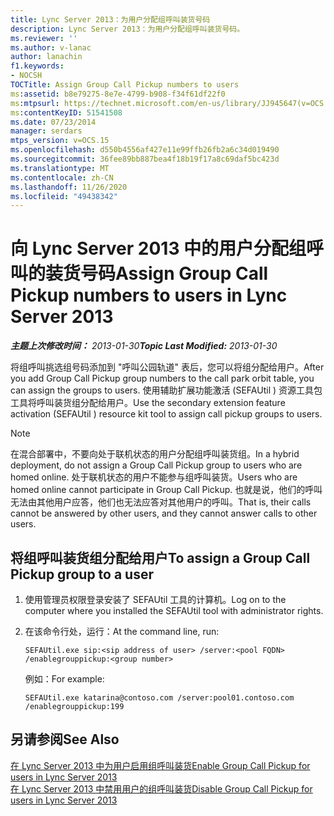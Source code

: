```yaml
---
title: Lync Server 2013：为用户分配组呼叫装货号码
description: Lync Server 2013：为用户分配组呼叫装货号码。
ms.reviewer: ''
ms.author: v-lanac
author: lanachin
f1.keywords:
- NOCSH
TOCTitle: Assign Group Call Pickup numbers to users
ms:assetid: b8e79275-8e7e-4799-b908-f34f61df22f0
ms:mtpsurl: https://technet.microsoft.com/en-us/library/JJ945647(v=OCS.15)
ms:contentKeyID: 51541508
ms.date: 07/23/2014
manager: serdars
mtps_version: v=OCS.15
ms.openlocfilehash: d550b4556af427e11e99ffb26fb2a6c34d019490
ms.sourcegitcommit: 36fee89bb887bea4f18b19f17a8c69daf5bc423d
ms.translationtype: MT
ms.contentlocale: zh-CN
ms.lasthandoff: 11/26/2020
ms.locfileid: "49438342"
---
```

# <a name="assign-group-call-pickup-numbers-to-users-in-lync-server-2013"></a><span data-ttu-id="52a03-103">向 Lync Server 2013 中的用户分配组呼叫的装货号码</span><span class="sxs-lookup"><span data-stu-id="52a03-103">Assign Group Call Pickup numbers to users in Lync Server 2013</span></span>

<div data-xmlns="http://www.w3.org/1999/xhtml">

<div class="topic" data-xmlns="http://www.w3.org/1999/xhtml" data-msxsl="urn:schemas-microsoft-com:xslt" data-cs="https://msdn.microsoft.com/">

<div data-asp="https://msdn2.microsoft.com/asp">



</div>

<div id="mainSection">

<div id="mainBody"><span data-ttu-id="52a03-104">

<span> </span></span><span class="sxs-lookup"><span data-stu-id="52a03-104">

<span> </span></span></span>

<span data-ttu-id="52a03-105">_**主题上次修改时间：** 2013-01-30_</span><span class="sxs-lookup"><span data-stu-id="52a03-105">_**Topic Last Modified:** 2013-01-30_</span></span>

<span data-ttu-id="52a03-106">将组呼叫挑选组号码添加到 "呼叫公园轨道" 表后，您可以将组分配给用户。</span><span class="sxs-lookup"><span data-stu-id="52a03-106">After you add Group Call Pickup group numbers to the call park orbit table, you can assign the groups to users.</span></span> <span data-ttu-id="52a03-107">使用辅助扩展功能激活 (SEFAUtil ) 资源工具包工具将呼叫装货组分配给用户。</span><span class="sxs-lookup"><span data-stu-id="52a03-107">Use the secondary extension feature activation (SEFAUtil ) resource kit tool to assign call pickup groups to users.</span></span>

<div>


> [!NOTE]  
> <span data-ttu-id="52a03-108">在混合部署中，不要向处于联机状态的用户分配组呼叫装货组。</span><span class="sxs-lookup"><span data-stu-id="52a03-108">In a hybrid deployment, do not assign a Group Call Pickup group to users who are homed online.</span></span> <span data-ttu-id="52a03-109">处于联机状态的用户不能参与组呼叫装货。</span><span class="sxs-lookup"><span data-stu-id="52a03-109">Users who are homed online cannot participate in Group Call Pickup.</span></span> <span data-ttu-id="52a03-110">也就是说，他们的呼叫无法由其他用户应答，他们也无法应答对其他用户的呼叫。</span><span class="sxs-lookup"><span data-stu-id="52a03-110">That is, their calls cannot be answered by other users, and they cannot answer calls to other users.</span></span>



</div>

<div>

## <a name="to-assign-a-group-call-pickup-group-to-a-user"></a><span data-ttu-id="52a03-111">将组呼叫装货组分配给用户</span><span class="sxs-lookup"><span data-stu-id="52a03-111">To assign a Group Call Pickup group to a user</span></span>

1.  <span data-ttu-id="52a03-112">使用管理员权限登录安装了 SEFAUtil 工具的计算机。</span><span class="sxs-lookup"><span data-stu-id="52a03-112">Log on to the computer where you installed the SEFAUtil tool with administrator rights.</span></span>

2.  <span data-ttu-id="52a03-113">在该命令行处，运行：</span><span class="sxs-lookup"><span data-stu-id="52a03-113">At the command line, run:</span></span>
    
        SEFAUtil.exe sip:<sip address of user> /server:<pool FQDN> /enablegrouppickup:<group number>
    
    <span data-ttu-id="52a03-114">例如：</span><span class="sxs-lookup"><span data-stu-id="52a03-114">For example:</span></span>
    
        SEFAUtil.exe katarina@contoso.com /server:pool01.contoso.com /enablegrouppickup:199

</div>

<div>

## <a name="see-also"></a><span data-ttu-id="52a03-115">另请参阅</span><span class="sxs-lookup"><span data-stu-id="52a03-115">See Also</span></span>


[<span data-ttu-id="52a03-116">在 Lync Server 2013 中为用户启用组呼叫装货</span><span class="sxs-lookup"><span data-stu-id="52a03-116">Enable Group Call Pickup for users in Lync Server 2013</span></span>](lync-server-2013-enable-group-call-pickup-for-users.md)  
[<span data-ttu-id="52a03-117">在 Lync Server 2013 中禁用用户的组呼叫装货</span><span class="sxs-lookup"><span data-stu-id="52a03-117">Disable Group Call Pickup for users in Lync Server 2013</span></span>](lync-server-2013-disable-group-call-pickup-for-users.md)  
  

<span data-ttu-id="52a03-118"></div>

</div>

<span> </span>

</div>

</div>

</span><span class="sxs-lookup"><span data-stu-id="52a03-118"></div>

</div>

<span> </span>

</div>

</div>

</span></span></div>

